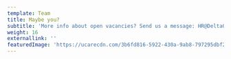 ```yaml
---
template: Team
title: Maybe you?
subtitle: 'More info about open vacancies? Send us a message: HR@DeltaQ.io'
weight: 16
externallink: ''
featuredImage: 'https://ucarecdn.com/3b6fd816-5922-430a-9ab8-797295dbf20b/'
---
```


